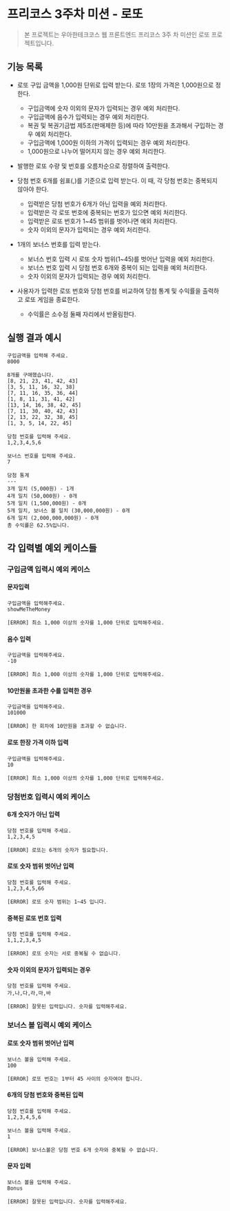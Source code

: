 # 프리코스 3주차 미션 - 로또

> 본 프로젝트는 우아한테크코스 웹 프론트엔드 프리코스 3주 차 미션인 로또 프로젝트입니다.

## 기능 목록

- 로또 구입 금액을 1,000원 단위로 입력 받는다. 로또 1장의 가격은 1,000원으로 정한다.

  - 구입금액에 숫자 이외의 문자가 입력되는 경우 예외 처리한다.
  - 구입금액에 음수가 입력되는 경우 예외 처리한다.
  - 복권 및 복권기금법 제5조(판매제한 등)에 따라 10만원을 초과해서 구입하는 경우 예외 처리한다.
  - 구입금액에 1,000원 이하의 가격이 입력되는 경우 예외 처리한다.
  - 1,000원으로 나누어 떨어지지 않는 경우 예외 처리한다.

- 발행한 로또 수량 및 번호를 오름차순으로 정렬하여 출력한다.

- 당첨 번호 6개를 쉼표(,)를 기준으로 입력 받는다. 이 때, 각 당첨 번호는 중복되지 않아야 한다.

  - 입력받은 당첨 번호가 6개가 아닌 입력을 예외 처리한다.
  - 입력받은 각 로또 번호에 중복되는 번호가 있으면 예외 처리한다.
  - 입력받은 로또 번호가 1~45 범위를 벗어나면 예외 처리한다.
  - 숫자 이외의 문자가 입력되는 경우 예외 처리한다.

- 1개의 보너스 번호를 입력 받는다.

  - 보너스 번호 입력 시 로또 숫자 범위(1~45)를 벗어난 입력을 예외 처리한다.
  - 보너스 번호 입력 시 당첨 번호 6개와 중복이 되는 입력을 예외 처리한다.
  - 숫자 이외의 문자가 입력되는 경우 예외 처리한다.

- 사용자가 입력한 로또 번호와 당첨 번호를 비교하여 당첨 통계 및 수익률을 출력하고 로또 게임을 종료한다.
  - 수익률은 소수점 둘째 자리에서 반올림한다.

## 실행 결과 예시

```
구입금액을 입력해 주세요.
8000

8개를 구매했습니다.
[8, 21, 23, 41, 42, 43]
[3, 5, 11, 16, 32, 38]
[7, 11, 16, 35, 36, 44]
[1, 8, 11, 31, 41, 42]
[13, 14, 16, 38, 42, 45]
[7, 11, 30, 40, 42, 43]
[2, 13, 22, 32, 38, 45]
[1, 3, 5, 14, 22, 45]

당첨 번호를 입력해 주세요.
1,2,3,4,5,6

보너스 번호를 입력해 주세요.
7

당첨 통계
---
3개 일치 (5,000원) - 1개
4개 일치 (50,000원) - 0개
5개 일치 (1,500,000원) - 0개
5개 일치, 보너스 볼 일치 (30,000,000원) - 0개
6개 일치 (2,000,000,000원) - 0개
총 수익률은 62.5%입니다.
```

## 각 입력별 예외 케이스들

### 구입금액 입력시 예외 케이스

#### 문자입력

```
구입금액을 입력해주세요.
showMeTheMoney

[ERROR] 최소 1,000 이상의 숫자를 1,000 단위로 입력해주세요.
```

#### 음수 입력

```
구입금액을 입력해주세요.
-10

[ERROR] 최소 1,000 이상의 숫자를 1,000 단위로 입력해주세요.
```

#### 10만원을 초과한 수를 입력한 경우

```
구입금액을 입력해주세요.
101000

[ERROR] 한 회차에 10만원을 초과할 수 없습니다.
```

#### 로또 한장 가격 이하 입력

```
구입금액을 입력해주세요.
10

[ERROR] 최소 1,000 이상의 숫자를 1,000 단위로 입력해주세요.
```

### 당첨번호 입력시 예외 케이스

#### 6개 숫자가 아닌 입력

```
당첨 번호를 입력해 주세요.
1,2,3,4,5

[ERROR] 로또는 6개의 숫자가 필요합니다.
```

#### 로또 숫자 범위 벗어난 입력

```
당첨 번호를 입력해 주세요.
1,2,3,4,5,66

[ERROR] 로또 숫자 범위는 1~45 입니다.
```

#### 중복된 로또 번호 입력

```
당첨 번호를 입력해 주세요.
1,1,2,3,4,5

[ERROR] 로또 숫자는 서로 중복될 수 없습니다.
```

#### 숫자 이외의 문자가 입력되는 경우

```
당첨 번호를 입력해 주세요.
가,나,다,라,마,바

[ERROR] 잘못된 입력입니다. 숫자를 입력해주세요.
```

### 보너스 볼 입력시 예외 케이스

#### 로또 숫자 범위 벗어난 입력

```
보너스 볼을 입력해 주세요.
100

[ERROR] 로또 번호는 1부터 45 사이의 숫자여야 합니다.
```

#### 6개의 당첨 번호와 중복된 입력

```
당첨 번호를 입력해 주세요.
1,2,3,4,5,6

보너스 볼을 입력해 주세요.
1

[ERROR] 보너스볼은 당첨 번호 6개 숫자와 중복될 수 없습니다.
```

#### 문자 입력

```
보너스 볼을 입력해 주세요.
Bonus

[ERROR] 잘못된 입력입니다. 숫자를 입력해주세요.
```
